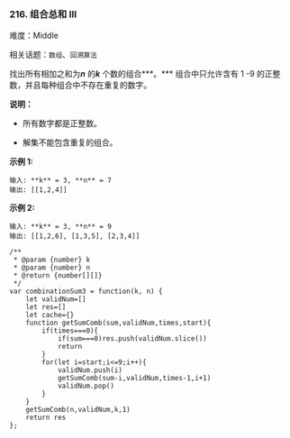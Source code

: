 ### 216. 组合总和 III

难度：Middle

相关话题：`数组`、`回溯算法`

找出所有相加之和为***n*** 的***k*** 个数的组合***。*** 组合中只允许含有 1 -9 的正整数，并且每种组合中不存在重复的数字。



**说明：** 




* 所有数字都是正整数。

* 解集不能包含重复的组合。





**示例 1:** 



```
输入: **k** = 3, **n** = 7
输出: [[1,2,4]]
```


**示例 2:** 



```
输入: **k** = 3, **n** = 9
输出: [[1,2,6], [1,3,5], [2,3,4]]
```

```
/**
 * @param {number} k
 * @param {number} n
 * @return {number[][]}
 */
var combinationSum3 = function(k, n) {
    let validNum=[]
    let res=[]
    let cache={}
    function getSumComb(sum,validNum,times,start){
        if(times===0){
            if(sum===0)res.push(validNum.slice())
            return
        }
        for(let i=start;i<=9;i++){
            validNum.push(i)
            getSumComb(sum-i,validNum,times-1,i+1)
            validNum.pop()       
        }
    }
    getSumComb(n,validNum,k,1)
    return res
};
```

